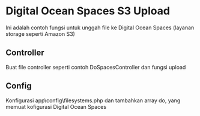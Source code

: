 # Digital Ocean Spaces S3 Upload
Ini adalah contoh fungsi untuk unggah file ke Digital Ocean Spaces (layanan storage seperti Amazon S3)
## Controller
Buat file controller seperti contoh DoSpacesController dan fungsi upload
## Config
Konfigurasi app\config\filesystems.php dan tambahkan array do, yang memuat kofigurasi Digital Ocean Spaces